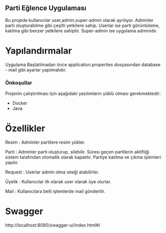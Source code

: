 ## Parti Eğlence Uygulaması
Bu projede kullanıcılar user,admin,super-admin olarak ayrılıyor. Adminler parti oluşturabilme gibi çeşitli yetkilere sahip. Userlar ise parti görüntüleme, katılma gibi benzer yetkilere sahiptir. Super-admin ise uygulama adminidir.

# Yapılandırmalar
Uygulama Başlatılmadan önce application.properties dosyasından database - mail gibi ayarlar yapılmalıdır.

### Önkoşullar

Projenin çalıştırılması için aşağıdaki yazılımların yüklü olması gerekmektedir:

- Docker
- Java

# Özellikler
Resim : Adminler partilere resim yükler.

Parti : Adminler parti oluşturup, silebilir. Süresi geçen partilerin aktifliği sistem tarafından otomatik olarak kapatılır. Partiye katılma ve çıkma işlemleri yapılır.

Request : Userlar admin olma isteği atabilirler.

Üyelik : Kullanıcılar ilk olarak user olarak üye olurlar. 

Mail : Kullanıcılara belli işlemlerde mail gönderilir.

# Swagger
http://localhost:8080/swagger-ui/index.html#/
